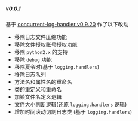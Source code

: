 

##### v0.0.1

基于 [concurrent-log-handler v0.9.20](https://github.com/Preston-Landers/concurrent-log-handler) 作了以下改动

- 移除日志文件压缩功能
- 移除文件授权账号授权功能
- 移除 `python2.x` 的支持
- 移除 `debug` 功能
- 移除夏令时(基于 `logging.handlers`)
- 移除日志队列
- 方法名和属性名的重命名
- 类的重定义和重命名
- 加锁文件名定义逻辑
- 文件大小判断逻辑(还原 `logging.handlers` 逻辑)
- 增加时间滚动切割日志类 (基于 `logging.handlers`)
